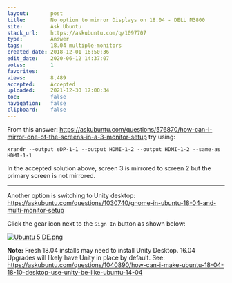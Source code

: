 ```yaml
---
layout:       post
title:        No option to mirror Displays on 18.04 - DELL M3800
site:         Ask Ubuntu
stack_url:    https://askubuntu.com/q/1097707
type:         Answer
tags:         18.04 multiple-monitors
created_date: 2018-12-01 16:50:36
edit_date:    2020-06-12 14:37:07
votes:        1
favorites:    
views:        8,489
accepted:     Accepted
uploaded:     2021-12-30 17:00:34
toc:          false
navigation:   false
clipboard:    false
---
```


From this answer: https://askubuntu.com/questions/576870/how-can-i-mirror-one-of-the-screens-in-a-3-monitor-setup try using:

``` 
xrandr --output eDP-1-1 --output HDMI-1-2 --output HDMI-1-2 --same-as HDMI-1-1

```

In the accepted solution above, screen 3 is mirrored to screen 2 but the primary screen is not mirrored.


----------


Another option is switching to Unity desktop: https://askubuntu.com/questions/1030740/gnome-in-ubuntu-18-04-and-multi-monitor-setup

Click the gear icon next to the `Sign In` button as shown below:

[![Ubuntu 5 DE.png][1]][1]

**Note:** Fresh 18.04 installs may need to install Unity Desktop. 16.04 Upgrades will likely have Unity in place by default. See: https://askubuntu.com/questions/1040890/how-can-i-make-ubuntu-18-04-18-10-desktop-use-unity-be-like-ubuntu-14-04

  [1]: https://i.stack.imgur.com/MoxHd.jpg
